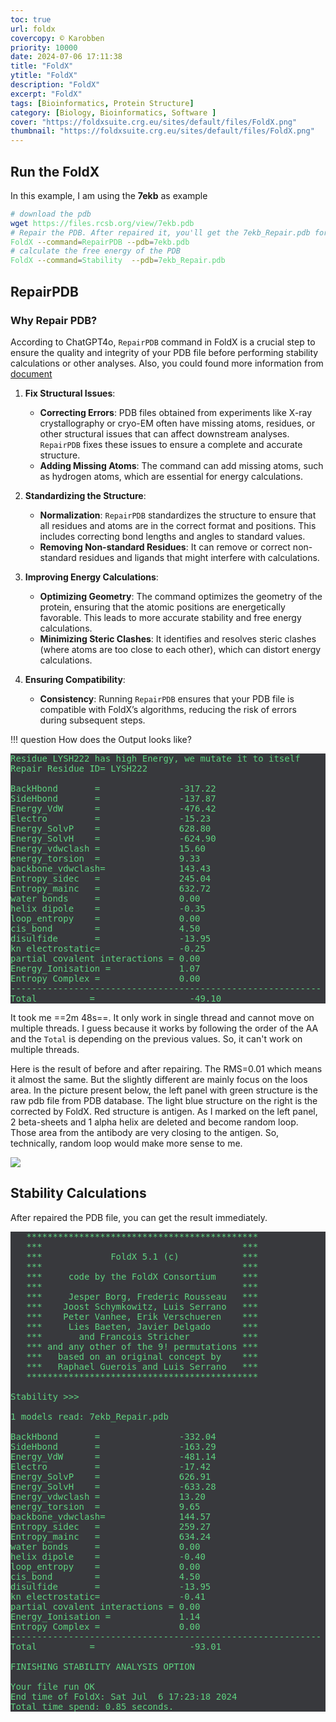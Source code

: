```yaml
---
toc: true
url: foldx
covercopy: © Karobben
priority: 10000
date: 2024-07-06 17:11:38
title: "FoldX"
ytitle: "FoldX"
description: "FoldX"
excerpt: "FoldX"
tags: [Bioinformatics, Protein Structure]
category: [Biology, Bioinformatics, Software ]
cover: "https://foldxsuite.crg.eu/sites/default/files/FoldX.png"
thumbnail: "https://foldxsuite.crg.eu/sites/default/files/FoldX.png"
---
```



## Run the FoldX

In this example, I am using the **7ekb** as example

```bash
# download the pdb
wget https://files.rcsb.org/view/7ekb.pdb
# Repair the PDB. After repaired it, you'll get the 7ekb_Repair.pdb for the next step
FoldX --command=RepairPDB --pdb=7ekb.pdb
# calculate the free energy of the PDB  
FoldX --command=Stability  --pdb=7ekb_Repair.pdb
```

## RepairPDB

### Why Repair PDB?

According to ChatGPT4o, `RepairPDB` command in FoldX is a crucial step to ensure the quality and integrity of your PDB file before performing stability calculations or other analyses. Also, you could found more information from [document](https://foldxsuite.crg.eu/command/RepairPDB)


1. **Fix Structural Issues**:
   - **Correcting Errors**: PDB files obtained from experiments like X-ray crystallography or cryo-EM often have missing atoms, residues, or other structural issues that can affect downstream analyses. `RepairPDB` fixes these issues to ensure a complete and accurate structure.
   - **Adding Missing Atoms**: The command can add missing atoms, such as hydrogen atoms, which are essential for energy calculations.

2. **Standardizing the Structure**:
   - **Normalization**: `RepairPDB` standardizes the structure to ensure that all residues and atoms are in the correct format and positions. This includes correcting bond lengths and angles to standard values.
   - **Removing Non-standard Residues**: It can remove or correct non-standard residues and ligands that might interfere with calculations.

3. **Improving Energy Calculations**:
   - **Optimizing Geometry**: The command optimizes the geometry of the protein, ensuring that the atomic positions are energetically favorable. This leads to more accurate stability and free energy calculations.
   - **Minimizing Steric Clashes**: It identifies and resolves steric clashes (where atoms are too close to each other), which can distort energy calculations.

4. **Ensuring Compatibility**:
   - **Consistency**: Running `RepairPDB` ensures that your PDB file is compatible with FoldX’s algorithms, reducing the risk of errors during subsequent steps.


!!! question How does the Output looks like?

<pre>
Residue LYSH222 has high Energy, we mutate it to itself
Repair Residue ID= LYSH222

BackHbond       =               -317.22
SideHbond       =               -137.87
Energy_VdW      =               -476.42
Electro         =               -15.23
Energy_SolvP    =               628.80
Energy_SolvH    =               -624.90
Energy_vdwclash =               15.60
energy_torsion  =               9.33
backbone_vdwclash=              143.43
Entropy_sidec   =               245.04
Entropy_mainc   =               632.72
water bonds     =               0.00
helix dipole    =               -0.35
loop_entropy    =               0.00
cis_bond        =               4.50
disulfide       =               -13.95
kn electrostatic=               -0.25
partial covalent interactions = 0.00
Energy_Ionisation =             1.07
Entropy Complex =               0.00
-----------------------------------------------------------
Total          = 				  -49.10
</pre>

It took me ==2m 48s==. It only work in single thread and cannot move on multiple threads. I guess because it works by following the order of the AA and the `Total` is depending on the previous values. So, it can't work on multiple threads. 

Here is the result of before and after repairing. The RMS=0.01 which means it almost the same. But the slightly different are mainly focus on the loos area. In the picture present below, the left panel with green structure is the raw pdb file from PDB database. The light blue structure on the right is the corrected by FoldX. Red structure is antigen. As I marked on the left panel, 2 beta-sheets and 1 alpha helix are deleted and become random loop. Those area from the antibody are very closing to the antigen. So, technically, random loop would make more sense to me.

![](https://imgur.com/i8aPrTy.png)


## Stability Calculations

After repaired the PDB file, you can get the result immediately. 

<pre>
   ********************************************
   ***                                      ***
   ***             FoldX 5.1 (c)            ***
   ***                                      ***
   ***     code by the FoldX Consortium     ***
   ***                                      ***
   ***     Jesper Borg, Frederic Rousseau   ***
   ***    Joost Schymkowitz, Luis Serrano   ***
   ***    Peter Vanhee, Erik Verschueren    ***
   ***     Lies Baeten, Javier Delgado      ***
   ***       and Francois Stricher          ***
   *** and any other of the 9! permutations ***
   ***   based on an original concept by    ***
   ***   Raphael Guerois and Luis Serrano   ***
   ********************************************

Stability >>>

1 models read: 7ekb_Repair.pdb

BackHbond       =               -332.04
SideHbond       =               -163.29
Energy_VdW      =               -481.14
Electro         =               -17.42
Energy_SolvP    =               626.91
Energy_SolvH    =               -633.28
Energy_vdwclash =               13.20
energy_torsion  =               9.65
backbone_vdwclash=              144.57
Entropy_sidec   =               259.27
Entropy_mainc   =               634.24
water bonds     =               0.00
helix dipole    =               -0.40
loop_entropy    =               0.00
cis_bond        =               4.50
disulfide       =               -13.95
kn electrostatic=               -0.41
partial covalent interactions = 0.00
Energy_Ionisation =             1.14
Entropy Complex =               0.00
-----------------------------------------------------------
Total          = 				  -93.01

FINISHING STABILITY ANALYSIS OPTION

Your file run OK
End time of FoldX: Sat Jul  6 17:23:18 2024
Total time spend: 0.85 seconds.
</pre>

<style>
pre {
  background-color:#38393d;
  color: #5fd381;
}
</style>
